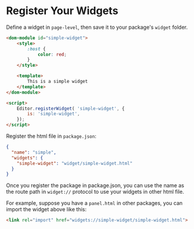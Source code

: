 # Register Your Widgets

Define a widget in `page-level`, then save it to your package's `widget` folder.

```html
<dom-module id="simple-widget">
    <style>
        :host {
            color: red;
        }
    </style>

    <template>
        This is a simple widget
    </template>
</dom-module>

<script>
    Editor.registerWidget( 'simple-widget', {
        is: 'simple-widget',
    });
</script>
```
Register the html file in `package.json`:

```json
{
  "name": "simple",
  "widgets": {
    "simple-widget": "widget/simple-widget.html"
  }
}
```

Once you register the package in package.json, you can use the name as the route path in
`widget://` protocol to use your widgets in other html file.

For example, suppose you have a `panel.html` in other packages, you can import the widget above
like this:

```html
<link rel="import" href="widgets://simple-widget/simple-widget.html">
```

